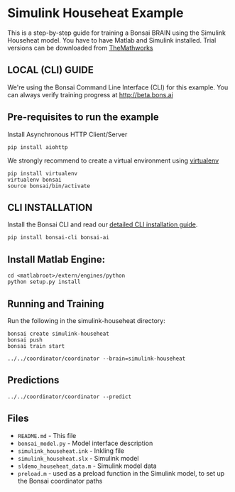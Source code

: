 # Simulink Househeat Example

This is a step-by-step guide for training a Bonsai BRAIN using the
Simulink Househeat model. You have to have Matlab and Simulink
installed. Trial versions can be downloaded from
[TheMathworks](http://www.themathworks.com)

## LOCAL (CLI) GUIDE

We're using the Bonsai Command Line Interface (CLI) for this
example. You can always verify training progress at
http://beta.bons.ai

## Pre-requisites to run the example

Install Asynchronous HTTP Client/Server
    
    pip install aiohttp

We strongly recommend to create a virtual environment using
[virtualenv](https://virtualenv.pypa.io/en/stable/installation/)

    pip install virtualenv
    virtualenv bonsai
    source bonsai/bin/activate
    

## CLI INSTALLATION

Install the Bonsai CLI and read our [detailed CLI installation
guide](http://docs.bons.ai/guides/cli-guide.html).

    
    pip install bonsai-cli bonsai-ai
    
  
## Install Matlab Engine: 

    
    cd <matlabroot>/extern/engines/python
    python setup.py install
    

## Running and Training

Run the following in the simulink-househeat directory:

    bonsai create simulink-househeat
    bonsai push
    bonsai train start

    ../../coordinator/coordinator --brain=simulink-househeat

## Predictions

    ../../coordinator/coordinator --predict

## Files

* `README.md` - This file
* `bonsai_model.py` - Model interface description
* `simulink_househeat.ink` - Inkling file
* `simulink_househeat.slx` - Simulink model
* `sldemo_househeat_data.m` - Simulink model data
* `preload.m` - used as a preload function in the Simulink model, to
  set up the Bonsai coordinator paths
